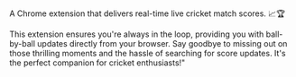 A Chrome extension that delivers real-time live cricket match scores. 📈🏆

This extension ensures you're always in the loop, providing you with ball-by-ball updates directly from your browser. Say goodbye to missing out on those thrilling moments and the hassle of searching for score updates. It's the perfect companion for cricket enthusiasts!"
